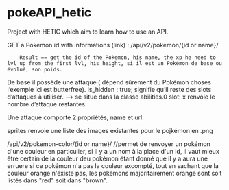 # pokeAPI_hetic
Project with HETIC which aim to learn how to use an API.


GET a Pokemon id with informations (link) : /api/v2/pokemon/{id or name}/

		Result == get the id of the Pokemon, his name, the xp he need to lvl up from the first lvl, his height, si il est un Pokémon de base ou évolué, son poids.

De base il possède une attaque ( dépend sûrement du Pokémon choses l’exemple ici est butterfree).
is_hidden : true; signifie qu’il reste des slots d’attaques à utiliser. —> se situe dans la classe abilities.0
slot: x  renvoie le nombre d’attaque restantes.

Une attaque comporte  2 propriétés, name et url.

sprites renvoie une liste des images existantes pour le pojkémon en .png 



/api/v2/pokemon-color/{id or name}/
    //permet de renvoyer un pokémon d'une couleur en particulier, si il y a un nom à la place d'un id, il vaut mieux être
    certain de la couleur deu pokémon étant donné que il y a aura une erruere si ce pokémon n'a pas la couleur 
    excompté, tout en sachant que la couleur orange n'éxiste pas, les pokémons majoritairement orange sont soit listés dans "red" soit dans "brown".
    